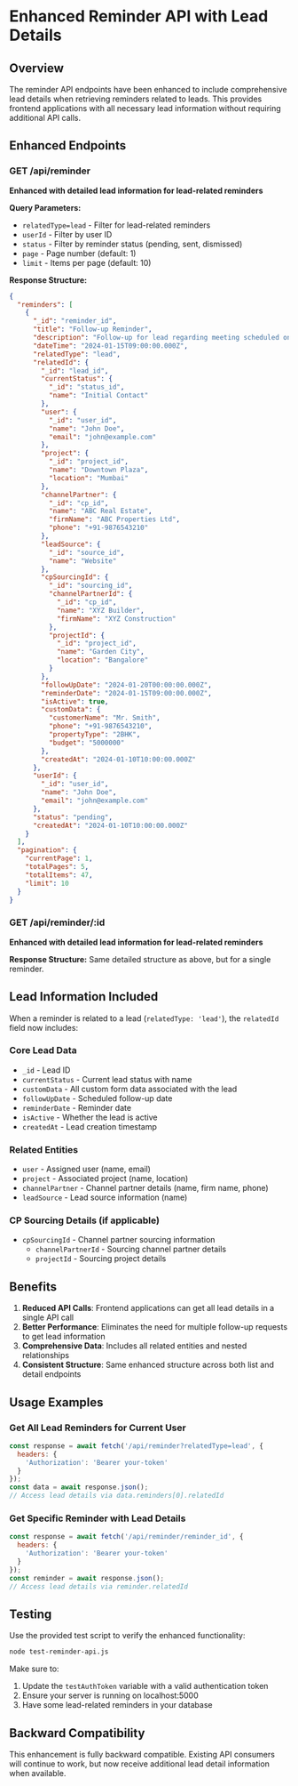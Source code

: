 # Enhanced Reminder API with Lead Details

## Overview
The reminder API endpoints have been enhanced to include comprehensive lead details when retrieving reminders related to leads. This provides frontend applications with all necessary lead information without requiring additional API calls.

## Enhanced Endpoints

### GET /api/reminder
**Enhanced with detailed lead information for lead-related reminders**

**Query Parameters:**
- `relatedType=lead` - Filter for lead-related reminders
- `userId` - Filter by user ID
- `status` - Filter by reminder status (pending, sent, dismissed)
- `page` - Page number (default: 1)
- `limit` - Items per page (default: 10)

**Response Structure:**
```json
{
  "reminders": [
    {
      "_id": "reminder_id",
      "title": "Follow-up Reminder",
      "description": "Follow-up for lead regarding meeting scheduled on...",
      "dateTime": "2024-01-15T09:00:00.000Z",
      "relatedType": "lead",
      "relatedId": {
        "_id": "lead_id",
        "currentStatus": {
          "_id": "status_id",
          "name": "Initial Contact"
        },
        "user": {
          "_id": "user_id",
          "name": "John Doe",
          "email": "john@example.com"
        },
        "project": {
          "_id": "project_id",
          "name": "Downtown Plaza",
          "location": "Mumbai"
        },
        "channelPartner": {
          "_id": "cp_id",
          "name": "ABC Real Estate",
          "firmName": "ABC Properties Ltd",
          "phone": "+91-9876543210"
        },
        "leadSource": {
          "_id": "source_id",
          "name": "Website"
        },
        "cpSourcingId": {
          "_id": "sourcing_id",
          "channelPartnerId": {
            "_id": "cp_id",
            "name": "XYZ Builder",
            "firmName": "XYZ Construction"
          },
          "projectId": {
            "_id": "project_id",
            "name": "Garden City",
            "location": "Bangalore"
          }
        },
        "followUpDate": "2024-01-20T00:00:00.000Z",
        "reminderDate": "2024-01-15T09:00:00.000Z",
        "isActive": true,
        "customData": {
          "customerName": "Mr. Smith",
          "phone": "+91-9876543210",
          "propertyType": "2BHK",
          "budget": "5000000"
        },
        "createdAt": "2024-01-10T10:00:00.000Z"
      },
      "userId": {
        "_id": "user_id",
        "name": "John Doe",
        "email": "john@example.com"
      },
      "status": "pending",
      "createdAt": "2024-01-10T10:00:00.000Z"
    }
  ],
  "pagination": {
    "currentPage": 1,
    "totalPages": 5,
    "totalItems": 47,
    "limit": 10
  }
}
```

### GET /api/reminder/:id
**Enhanced with detailed lead information for lead-related reminders**

**Response Structure:**
Same detailed structure as above, but for a single reminder.

## Lead Information Included

When a reminder is related to a lead (`relatedType: 'lead'`), the `relatedId` field now includes:

### Core Lead Data
- `_id` - Lead ID
- `currentStatus` - Current lead status with name
- `customData` - All custom form data associated with the lead
- `followUpDate` - Scheduled follow-up date
- `reminderDate` - Reminder date
- `isActive` - Whether the lead is active
- `createdAt` - Lead creation timestamp

### Related Entities
- `user` - Assigned user (name, email)
- `project` - Associated project (name, location)
- `channelPartner` - Channel partner details (name, firm name, phone)
- `leadSource` - Lead source information (name)

### CP Sourcing Details (if applicable)
- `cpSourcingId` - Channel partner sourcing information
  - `channelPartnerId` - Sourcing channel partner details
  - `projectId` - Sourcing project details

## Benefits

1. **Reduced API Calls**: Frontend applications can get all lead details in a single API call
2. **Better Performance**: Eliminates the need for multiple follow-up requests to get lead information
3. **Comprehensive Data**: Includes all related entities and nested relationships
4. **Consistent Structure**: Same enhanced structure across both list and detail endpoints

## Usage Examples

### Get All Lead Reminders for Current User
```javascript
const response = await fetch('/api/reminder?relatedType=lead', {
  headers: {
    'Authorization': 'Bearer your-token'
  }
});
const data = await response.json();
// Access lead details via data.reminders[0].relatedId
```

### Get Specific Reminder with Lead Details
```javascript
const response = await fetch('/api/reminder/reminder_id', {
  headers: {
    'Authorization': 'Bearer your-token'
  }
});
const reminder = await response.json();
// Access lead details via reminder.relatedId
```

## Testing

Use the provided test script to verify the enhanced functionality:

```bash
node test-reminder-api.js
```

Make sure to:
1. Update the `testAuthToken` variable with a valid authentication token
2. Ensure your server is running on localhost:5000
3. Have some lead-related reminders in your database

## Backward Compatibility

This enhancement is fully backward compatible. Existing API consumers will continue to work, but now receive additional lead detail information when available.
